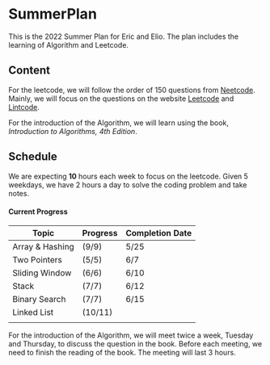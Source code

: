 # SummerPlan

This is the 2022 Summer Plan for Eric and Elio. The plan includes the learning of Algorithm and Leetcode.

## Content

For the leetcode, we will follow the order of 150 questions from [Neetcode](https://neetcode.io/). Mainly, we will focus on the questions on the website [Leetcode](https://leetcode.com/) and [Lintcode](https://www.lintcode.com/).

For the introduction of the Algorithm, we will learn using the book, *Introduction to Algorithms, 4th Edition*.

## Schedule



We are expecting **10** hours each week to focus on the leetcode. Given 5 weekdays, we have 2 hours a day to solve the coding problem and take notes.

#### Current Progress

| Topic           | Progress | Completion Date |
| --------------- | -------- | --------------- |
| Array & Hashing | (9/9)    | 5/25            |
| Two Pointers    | (5/5)    | 6/7             |
| Sliding Window  | (6/6)    | 6/10            |
| Stack           | (7/7)    | 6/12            |
| Binary Search   | (7/7)    | 6/15            |
| Linked List     | (10/11)  |                 |
|                 |          |                 |

For the introduction of the Algorithm, we will meet twice a week, Tuesday and Thursday, to discuss the question in the book. Before each meeting, we need to finish the reading of the book. The meeting will last 3 hours.

